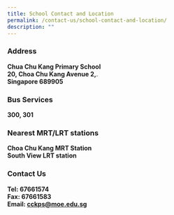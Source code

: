 ```yaml
---
title: School Contact and Location
permalink: /contact-us/school-contact-and-location/
description: ""
---
```

### **Address**

**Chua Chu Kang Primary School**  
**20, Choa Chu Kang Avenue 2,**.  
**Singapore 689905**

### **Bus Services**

**300, 301**

### **Nearest MRT/LRT stations**

**Choa Chu Kang MRT Station**   
**South View LRT station**

### **Contact Us**

**Tel: 67661574**   
**Fax: 67661583**   
**Email: cckps@moe.edu.sg**